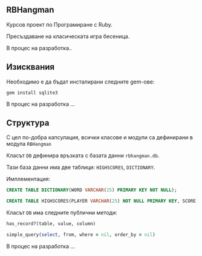 ## RBHangman

Курсов проект по Програмиране с Ruby.

Пресъздаване на класическата игра бесеница.

В процес на разработка..

## Изисквания

Необходимо е да бъдат инсталирани следните gem-ове:

`gem install sqlite3`

В процес на разработка ...

## Структура

С цел по-добра капсулация, всички класове и модули са дефинирани в модула `RBHangman`

Класът `DB` дефинира връзката с базата данни `rbhangman.db`. 


Тази база данни има две таблици: `HIGHSCORES`, `DICTIONARY`.

Имплементация: 

```SQL
CREATE TABLE DICTIONARY(WORD VARCHAR(25) PRIMARY KEY NOT NULL);
```
```SQL
CREATE TABLE HIGHSCORES(PLAYER VARCHAR(25) NOT NULL PRIMARY KEY, SCORE INTEGER NOT NULL);
```

Класът `DB` има следните публични методи:

```ruby
has_record?(table, value, column)
```

```ruby
simple_query(select, from, where = nil, order_by = nil)
```


В процес на разработка ...







